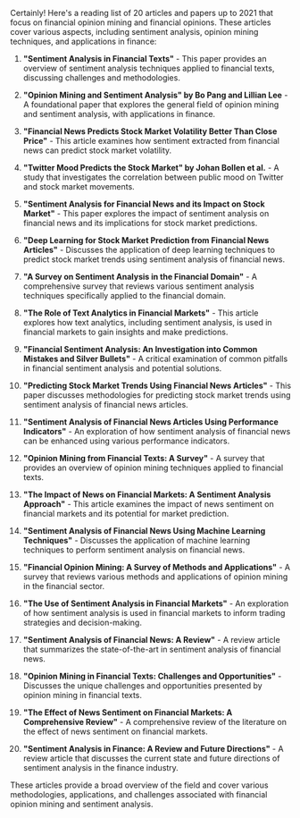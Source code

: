 Certainly! Here's a reading list of 20 articles and papers up to 2021 that focus on financial opinion mining and financial opinions. These articles cover various aspects, including sentiment analysis, opinion mining techniques, and applications in finance:

1. **"Sentiment Analysis in Financial Texts"** - This paper provides an overview of sentiment analysis techniques applied to financial texts, discussing challenges and methodologies.

2. **"Opinion Mining and Sentiment Analysis" by Bo Pang and Lillian Lee** - A foundational paper that explores the general field of opinion mining and sentiment analysis, with applications in finance.

3. **"Financial News Predicts Stock Market Volatility Better Than Close Price"** - This article examines how sentiment extracted from financial news can predict stock market volatility.

4. **"Twitter Mood Predicts the Stock Market" by Johan Bollen et al.** - A study that investigates the correlation between public mood on Twitter and stock market movements.

5. **"Sentiment Analysis for Financial News and its Impact on Stock Market"** - This paper explores the impact of sentiment analysis on financial news and its implications for stock market predictions.

6. **"Deep Learning for Stock Market Prediction from Financial News Articles"** - Discusses the application of deep learning techniques to predict stock market trends using sentiment analysis of financial news.

7. **"A Survey on Sentiment Analysis in the Financial Domain"** - A comprehensive survey that reviews various sentiment analysis techniques specifically applied to the financial domain.

8. **"The Role of Text Analytics in Financial Markets"** - This article explores how text analytics, including sentiment analysis, is used in financial markets to gain insights and make predictions.

9. **"Financial Sentiment Analysis: An Investigation into Common Mistakes and Silver Bullets"** - A critical examination of common pitfalls in financial sentiment analysis and potential solutions.

10. **"Predicting Stock Market Trends Using Financial News Articles"** - This paper discusses methodologies for predicting stock market trends using sentiment analysis of financial news articles.

11. **"Sentiment Analysis of Financial News Articles Using Performance Indicators"** - An exploration of how sentiment analysis of financial news can be enhanced using various performance indicators.

12. **"Opinion Mining from Financial Texts: A Survey"** - A survey that provides an overview of opinion mining techniques applied to financial texts.

13. **"The Impact of News on Financial Markets: A Sentiment Analysis Approach"** - This article examines the impact of news sentiment on financial markets and its potential for market prediction.

14. **"Sentiment Analysis of Financial News Using Machine Learning Techniques"** - Discusses the application of machine learning techniques to perform sentiment analysis on financial news.

15. **"Financial Opinion Mining: A Survey of Methods and Applications"** - A survey that reviews various methods and applications of opinion mining in the financial sector.

16. **"The Use of Sentiment Analysis in Financial Markets"** - An exploration of how sentiment analysis is used in financial markets to inform trading strategies and decision-making.

17. **"Sentiment Analysis of Financial News: A Review"** - A review article that summarizes the state-of-the-art in sentiment analysis of financial news.

18. **"Opinion Mining in Financial Texts: Challenges and Opportunities"** - Discusses the unique challenges and opportunities presented by opinion mining in financial texts.

19. **"The Effect of News Sentiment on Financial Markets: A Comprehensive Review"** - A comprehensive review of the literature on the effect of news sentiment on financial markets.

20. **"Sentiment Analysis in Finance: A Review and Future Directions"** - A review article that discusses the current state and future directions of sentiment analysis in the finance industry.

These articles provide a broad overview of the field and cover various methodologies, applications, and challenges associated with financial opinion mining and sentiment analysis.